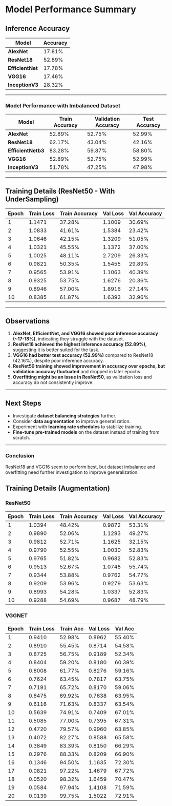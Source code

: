 # Model Performance Summary

## **Inference Accuracy**
| Model          | Accuracy |
|---------------|----------|
| **AlexNet**   | 17.81%   |
| **ResNet18**  | 52.89%   |
| **EfficientNet** | 17.78% |
| **VGG16**     | 17.46%   |
| **InceptionV3**  |  28.32% |

---

### Model Performance with Imbalanced Dataset

| Model          | Train Accuracy | Validation Accuracy| Test Accuracy |
|---------------|----------|----------|------------|
| **AlexNet**   | 52.89%   | 52.75% | 52.99% |
| **ResNet18**  | 62.17%   | 43.04% | 42.16% |
| **EfficientNetb3** | 83.28% | 59.87% | 58.80% |  
| **VGG16**     |  52.89%  | 52.75% | 52.99% | 
| **InceptionV3** |  51.78%  | 47.25% | 47.98% | 



---

## **Training Details (ResNet50 - With UnderSampling)**
| Epoch | Train Loss | Train Accuracy | Val Loss | Val Accuracy |
|-------|-----------|---------------|----------|-------------|
| 1     | 1.1471    | 37.28%        | 1.1009   | 30.69%      |
| 2     | 1.0833    | 41.61%        | 1.5384   | 23.42%      |
| 3     | 1.0646    | 42.15%        | 1.3209   | 51.05%      |
| 4     | 1.0321    | 45.55%        | 1.1372   | 37.00%      |
| 5     | 1.0025    | 48.11%        | 2.7209   | 26.33%      |
| 6     | 0.9821    | 50.35%        | 1.5455   | 29.89%      |
| 7     | 0.9565    | 53.91%        | 1.1063   | 40.39%      |
| 8     | 0.9325    | 53.75%        | 1.6276   | 20.36%      |
| 9     | 0.8946    | 57.00%        | 1.8916   | 27.14%      |
| 10    | 0.8385    | 61.87%        | 1.6393   | 32.96%      |

---

## **Observations**
1. **AlexNet, EfficientNet, and VGG16 showed poor inference accuracy (~17-18%)**, indicating they struggle with the dataset.
2. **ResNet18 achieved the highest inference accuracy (52.89%)**, suggesting it is better suited for the task.
3. **VGG16 had better test accuracy (52.99%)** compared to ResNet18 (42.16%), despite poor inference accuracy.
4. **ResNet50 training showed improvement in accuracy over epochs, but validation accuracy fluctuated** and dropped in later epochs.
5. **Overfitting might be an issue in ResNet50**, as validation loss and accuracy do not consistently improve.

---

## **Next Steps**
- Investigate **dataset balancing strategies** further.
- Consider **data augmentation** to improve generalization.
- Experiment with **learning rate schedules** to stabilize training.
- **Fine-tune pre-trained models** on the dataset instead of training from scratch.

---

### **Conclusion**
ResNet18 and VGG16 seem to perform best, but dataset imbalance and overfitting need further investigation to improve generalization.


## **Training Details (Augmentation)**

### ResNet50
| **Epoch** | **Train Loss** | **Train Accuracy** | **Val Loss** | **Val Accuracy** |
|-----------|----------------|--------------------|--------------|------------------|
| 1         | 1.0394         | 48.42%             | 0.9872       | 53.31%           |
| 2         | 0.9890         | 52.06%             | 1.1293       | 49.27%           |
| 3         | 0.9812         | 52.71%             | 1.1625       | 32.15%           |
| 4         | 0.9790         | 52.55%             | 1.0030       | 52.83%           |
| 5         | 0.9765         | 51.82%             | 0.9682       | 52.83%           |
| 6         | 0.9513         | 52.67%             | 1.0748       | 55.74%           |
| 7         | 0.9344         | 53.88%             | 0.9762       | 54.77%           |
| 8         | 0.9209         | 53.96%             | 0.9279       | 53.63%           |
| 9         | 0.8993         | 54.28%             | 1.0337       | 52.83%           |
| 10        | 0.9288         | 54.69%             | 0.9687       | 48.79%           |

### VGGNET
| **Epoch** | **Train Loss** | **Train Acc** | **Val Loss** | **Val Acc** |
|-----------|----------------|---------------|--------------|-------------|
| 1 | 0.9410 | 52.98% | 0.8962 | 55.40% |
| 2 | 0.8910 | 55.45% | 0.8714 | 54.58% |
| 3 | 0.8725 | 56.75% | 0.9189 | 52.34% |
| 4 | 0.8404 | 59.20% | 0.8180 | 60.39% |
| 5 | 0.8008 | 61.77% | 0.8276 | 59.16% |
| 6 | 0.7624 | 63.45% | 0.7817 | 63.75% |
| 7 | 0.7191 | 65.72% | 0.8170 | 59.06% |
| 8 | 0.6475 | 69.92% | 0.7638 | 63.95% |
| 9 | 0.6116 | 71.63% | 0.8337 | 63.54% |
| 10 | 0.5639 | 74.91% | 0.7409 | 67.01% |
| 11 | 0.5085 | 77.00% | 0.7395 | 67.31% |
| 12 | 0.4720 | 79.57% | 0.9960 | 63.85% |
| 13 | 0.4072 | 82.27% | 0.8588 | 65.58% |
| 14 | 0.3849 | 83.39% | 0.8150 | 66.29% |
| 15 | 0.2976 | 88.33% | 0.8209 | 66.90% |
| 16 | 0.1346 | 94.50% | 1.1635 | 72.30% |
| 17 | 0.0821 | 97.22% | 1.4679 | 67.72% |
| 18 | 0.0520 | 98.32% | 1.6459 | 70.47% |
| 19 | 0.0584 | 97.94% | 1.4108 | 71.59% |
| 20 | 0.0139 | 99.75% | 1.5022 | 72.91% |
